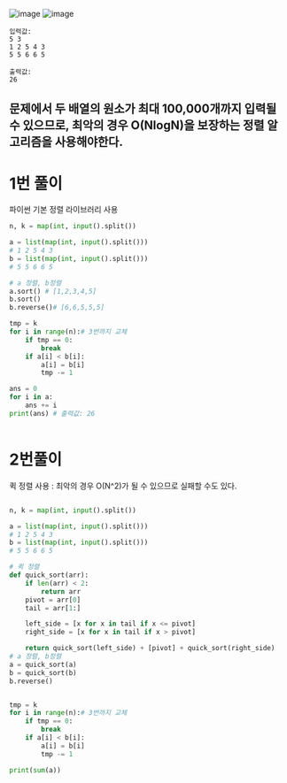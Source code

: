 
![image](https://user-images.githubusercontent.com/87055456/133583344-d4e07a35-f2e3-4351-b824-b9250e9d84cc.png)
![image](https://user-images.githubusercontent.com/87055456/133583708-a04cf05b-dd4f-40e0-9fd2-8bb78438ae2e.png)

``` 
입력값:
5 3
1 2 5 4 3
5 5 6 6 5

출력값:
26
```
## 문제에서 두 배열의 원소가 최대 100,000개까지 입력될 수 있으므로, 최악의 경우 O(NlogN)을 보장하는 정렬 알고리즘을 사용해야한다.

# 1번 풀이
파이썬 기본 정렬 라이브러리 사용

``` python
n, k = map(int, input().split())

a = list(map(int, input().split()))
# 1 2 5 4 3
b = list(map(int, input().split()))
# 5 5 6 6 5

# a 정렬, b정렬
a.sort() # [1,2,3,4,5]
b.sort()
b.reverse()# [6,6,5,5,5]

tmp = k
for i in range(n):# 3번까지 교체
    if tmp == 0:
        break
    if a[i] < b[i]:
        a[i] = b[i]
        tmp -= 1

ans = 0
for i in a:
    ans += i
print(ans) # 출력값: 26



```

# 2번풀이
퀵 정렬 사용 : 최악의 경우 O(N^2)가 될 수 있으므로 실패할 수도 있다.

``` python

n, k = map(int, input().split())

a = list(map(int, input().split()))
# 1 2 5 4 3
b = list(map(int, input().split()))
# 5 5 6 6 5

# 퀵 정렬
def quick_sort(arr):
    if len(arr) < 2:
        return arr
    pivot = arr[0]
    tail = arr[1:]

    left_side = [x for x in tail if x <= pivot]
    right_side = [x for x in tail if x > pivot]

    return quick_sort(left_side) + [pivot] + quick_sort(right_side)
# a 정렬, b정렬
a = quick_sort(a)
b = quick_sort(b)
b.reverse()


tmp = k
for i in range(n):# 3번까지 교체
    if tmp == 0:
        break
    if a[i] < b[i]:
        a[i] = b[i]
        tmp -= 1

print(sum(a))


```
